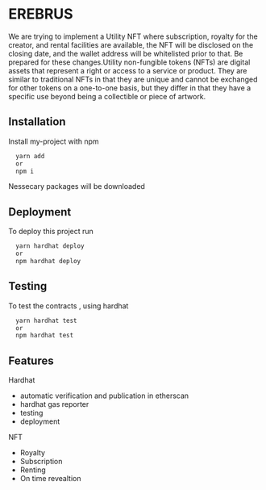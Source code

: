 


# EREBRUS

We are trying to implement a Utility NFT where subscription, royalty for the creator, 
and rental facilities are available, 
the NFT will be disclosed on the closing date, 
and the wallet address will be whitelisted prior to that. 
Be prepared for these changes.Utility non-fungible tokens (NFTs) are 
digital assets that represent a right or 
access to a service or product. They are 
similar to traditional NFTs in that they
 are unique and cannot be exchanged for other
  tokens on a one-to-one basis, but they differ in 
  that they have a specific use beyond being a collectible 
  or piece of artwork.

  



## Installation

Install my-project with npm

```bash
  yarn add 
  or 
  npm i

```

Nessecary packages will be downloaded

    
## Deployment

To deploy this project run 

```bash
  yarn hardhat deploy
  or 
  npm hardhat deploy

```

## Testing
To test the contracts , using hardhat 

```bash
  yarn hardhat test
  or 
  npm hardhat test

```
## Features
Hardhat
- automatic verification and publication in etherscan
- hardhat gas reporter
- testing
-  deployment

NFT
- Royalty
- Subscription
- Renting
- On time revealtion
